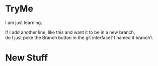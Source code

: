 # TryMe
I am just learning.<br>
<p>If I add another line, like this and want it to be in a new branch,<br>
do I just poke the Branch  button in the git interface? I named it branch1.
<h1>New Stuff</h1>
